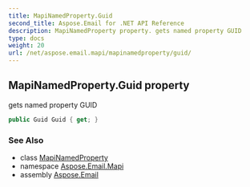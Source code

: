 ```yaml
---
title: MapiNamedProperty.Guid
second_title: Aspose.Email for .NET API Reference
description: MapiNamedProperty property. gets named property GUID
type: docs
weight: 20
url: /net/aspose.email.mapi/mapinamedproperty/guid/
---
```

## MapiNamedProperty.Guid property

gets named property GUID

```csharp
public Guid Guid { get; }
```

### See Also

* class [MapiNamedProperty](../)
* namespace [Aspose.Email.Mapi](../../mapinamedproperty/)
* assembly [Aspose.Email](../../../)


